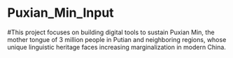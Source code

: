 # Puxian_Min_Input
#This project focuses on building digital tools to sustain Puxian Min, the mother tongue of 3 million people in Putian and neighboring regions, whose unique linguistic heritage faces increasing marginalization in modern China.
